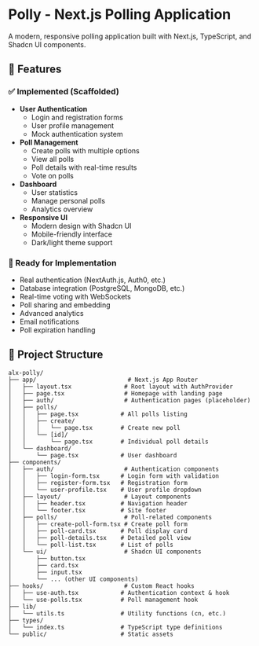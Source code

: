 # Polly - Next.js Polling Application

A modern, responsive polling application built with Next.js, TypeScript, and Shadcn UI components.

## 🚀 Features

### ✅ Implemented (Scaffolded)
- **User Authentication**
  - Login and registration forms
  - User profile management
  - Mock authentication system
- **Poll Management**
  - Create polls with multiple options
  - View all polls
  - Poll details with real-time results
  - Vote on polls
- **Dashboard**
  - User statistics
  - Manage personal polls
  - Analytics overview
- **Responsive UI**
  - Modern design with Shadcn UI
  - Mobile-friendly interface
  - Dark/light theme support

### 🔄 Ready for Implementation
- Real authentication (NextAuth.js, Auth0, etc.)
- Database integration (PostgreSQL, MongoDB, etc.)
- Real-time voting with WebSockets
- Poll sharing and embedding
- Advanced analytics
- Email notifications
- Poll expiration handling

## 📁 Project Structure

```
alx-polly/
├── app/                          # Next.js App Router
│   ├── layout.tsx               # Root layout with AuthProvider
│   ├── page.tsx                 # Homepage with landing page
│   ├── auth/                    # Authentication pages (placeholder)
│   ├── polls/
│   │   ├── page.tsx            # All polls listing
│   │   ├── create/
│   │   │   └── page.tsx        # Create new poll
│   │   └── [id]/
│   │       └── page.tsx        # Individual poll details
│   └── dashboard/
│       └── page.tsx            # User dashboard
├── components/
│   ├── auth/                    # Authentication components
│   │   ├── login-form.tsx      # Login form with validation
│   │   ├── register-form.tsx   # Registration form
│   │   └── user-profile.tsx    # User profile dropdown
│   ├── layout/                  # Layout components
│   │   ├── header.tsx          # Navigation header
│   │   └── footer.tsx          # Site footer
│   ├── polls/                   # Poll-related components
│   │   ├── create-poll-form.tsx # Create poll form
│   │   ├── poll-card.tsx       # Poll display card
│   │   ├── poll-details.tsx    # Detailed poll view
│   │   └── poll-list.tsx       # List of polls
│   └── ui/                      # Shadcn UI components
│       ├── button.tsx
│       ├── card.tsx
│       ├── input.tsx
│       └── ... (other UI components)
├── hooks/                       # Custom React hooks
│   ├── use-auth.tsx            # Authentication context & hook
│   └── use-polls.tsx           # Poll management hook
├── lib/
│   └── utils.ts                # Utility functions (cn, etc.)
├── types/
│   └── index.ts                # TypeScript type definitions
└── public/                     # Static assets
```
